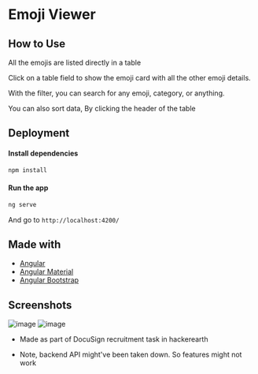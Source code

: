 # Emoji Viewer

## How to Use
All the emojis are listed directly in a table

Click on a table field to show the emoji card with all the other emoji details.

With the filter, you can search for any emoji, category, or anything. 

You can also sort data, By clicking the header of the table

## Deployment
#### Install dependencies
```bash
npm install
```
#### Run the app
```bash
ng serve
```
And go to `http://localhost:4200/`


## Made with
- [Angular](https://angular.io/)
- [Angular Material](https://material.angular.io/)
- [Angular Bootstrap](https://ng-bootstrap.github.io/)

## Screenshots
![image](https://github.com/sujith-rek/docusign/assets/89125023/6d489717-a339-4ab6-b275-66d1efb6c680)
![image](https://github.com/sujith-rek/docusign/assets/89125023/abb15fca-d0fb-4f69-90d3-3feda951dfec)


- Made as part of DocuSign recruitment task in hackerearth 

- Note, backend API might've been taken down. So features might not work